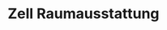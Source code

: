 ---
title: "Zell Raumausstattung"
url: /eltville-am-rhein/zell-raumausstattung/
shop: Raumausstattung
---